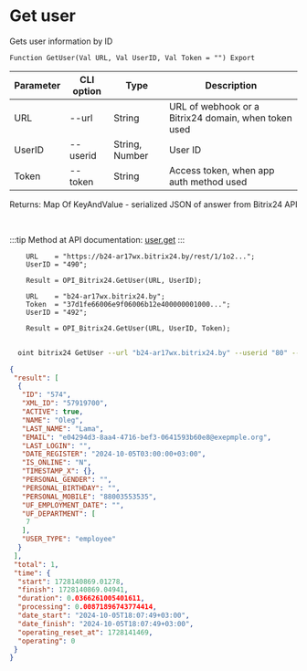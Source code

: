 ﻿---
sidebar_position: 2
---

# Get user
 Gets user information by ID



`Function GetUser(Val URL, Val UserID, Val Token = "") Export`

  | Parameter | CLI option | Type | Description |
  |-|-|-|-|
  | URL | --url | String | URL of webhook or a Bitrix24 domain, when token used |
  | UserID | --userid | String, Number | User ID |
  | Token | --token | String | Access token, when app auth method used |

  
  Returns:  Map Of KeyAndValue - serialized JSON of answer from Bitrix24 API

<br/>

:::tip
Method at API documentation: [user.get](https://dev.1c-bitrix.ru/rest_help/users/user_get.php)
:::
<br/>


```bsl title="Code example"
    URL    = "https://b24-ar17wx.bitrix24.by/rest/1/1o2...";
    UserID = "490";

    Result = OPI_Bitrix24.GetUser(URL, UserID);

    URL    = "b24-ar17wx.bitrix24.by";
    Token  = "37d1fe66006e9f06006b12e400000001000...";
    UserID = "492";

    Result = OPI_Bitrix24.GetUser(URL, UserID, Token);
```



```sh title="CLI command example"
    
  oint bitrix24 GetUser --url "b24-ar17wx.bitrix24.by" --userid "80" --token "fe3fa966006e9f06006b12e400000001000..."

```

```json title="Result"
{
 "result": [
  {
   "ID": "574",
   "XML_ID": "57919700",
   "ACTIVE": true,
   "NAME": "Oleg",
   "LAST_NAME": "Lama",
   "EMAIL": "e04294d3-8aa4-4716-bef3-0641593b60e8@exepmple.org",
   "LAST_LOGIN": "",
   "DATE_REGISTER": "2024-10-05T03:00:00+03:00",
   "IS_ONLINE": "N",
   "TIMESTAMP_X": {},
   "PERSONAL_GENDER": "",
   "PERSONAL_BIRTHDAY": "",
   "PERSONAL_MOBILE": "88003553535",
   "UF_EMPLOYMENT_DATE": "",
   "UF_DEPARTMENT": [
    7
   ],
   "USER_TYPE": "employee"
  }
 ],
 "total": 1,
 "time": {
  "start": 1728140869.01278,
  "finish": 1728140869.04941,
  "duration": 0.0366261005401611,
  "processing": 0.00871896743774414,
  "date_start": "2024-10-05T18:07:49+03:00",
  "date_finish": "2024-10-05T18:07:49+03:00",
  "operating_reset_at": 1728141469,
  "operating": 0
 }
}
```
